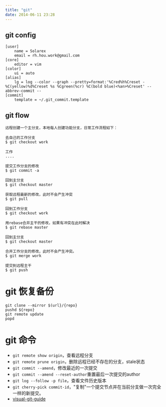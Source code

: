 ```yaml
---
title: "git"
date: 2014-06-11 23:28
---
```

## git config

```
[user]
	name = Solarex
	email = rh.hou.work@gmail.com
[core]
	editor = vim
[color]
	ui = auto
[alias]
	lg = log --color --graph --pretty=format:'%Cred%h%Creset -%C(yellow)%d%Creset %s %Cgreen(%cr) %C(bold blue)<%an>%Creset' --abbrev-commit --
[commit]
    template = ~/.git_commit.template
```

## git flow

```
远程创建一个主分支，本地每人创建功能分支，日常工作流程如下：

去自己的工作分支
$ git checkout work

工作
....

提交工作分支的修改
$ git commit -a

回到主分支
$ git checkout master

获取远程最新的修改，此时不会产生冲突
$ git pull

回到工作分支
$ git checkout work

用rebase合并主干的修改，如果有冲突在此时解决
$ git rebase master

回到主分支
$ git checkout master

合并工作分支的修改，此时不会产生冲突。
$ git merge work

提交到远程主干
$ git push
```

# git 恢复备份

```
git clone --mirror $(url}/{repo}
pushd ${repo}
git remote update
popd
```

# git 命令

+ ``git remote show origin``，查看远程分支
+ ``git remote prune origin``，删除远程已经不存在的分支，stale状态
+ ``git commit --amend``，修改最近的一次提交
+ ``git commit --amend --reset-author``重置最后一次提交的author
+ ``git log --follow -p file``，查看文件历史版本
+ ``git cherry-pick commit-id``，"复制"一个提交节点并在当前分支做一次完全一样的新提交。
+ [visual-git-guide](https://marklodato.github.io/visual-git-guide/index-zh-cn.html)
